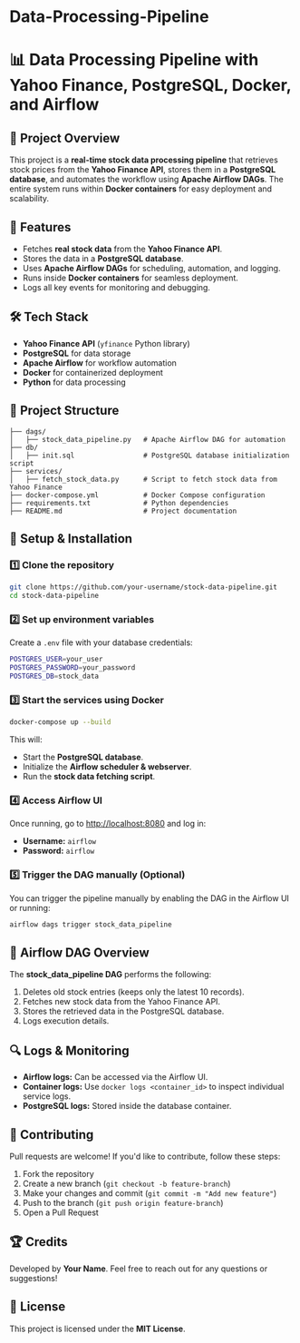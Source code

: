 # Data-Processing-Pipeline

# 📊 Data Processing Pipeline with Yahoo Finance, PostgreSQL, Docker, and Airflow

## 🚀 Project Overview
This project is a **real-time stock data processing pipeline** that retrieves stock prices from the **Yahoo Finance API**, stores them in a **PostgreSQL database**, and automates the workflow using **Apache Airflow DAGs**. The entire system runs within **Docker containers** for easy deployment and scalability.

## 📌 Features
- Fetches **real stock data** from the **Yahoo Finance API**.
- Stores the data in a **PostgreSQL database**.
- Uses **Apache Airflow DAGs** for scheduling, automation, and logging.
- Runs inside **Docker containers** for seamless deployment.
- Logs all key events for monitoring and debugging.

## 🛠️ Tech Stack
- **Yahoo Finance API** (`yfinance` Python library)
- **PostgreSQL** for data storage
- **Apache Airflow** for workflow automation
- **Docker** for containerized deployment
- **Python** for data processing

## 📂 Project Structure
```
├── dags/
│   ├── stock_data_pipeline.py   # Apache Airflow DAG for automation
├── db/
│   ├── init.sql                 # PostgreSQL database initialization script
├── services/
│   ├── fetch_stock_data.py      # Script to fetch stock data from Yahoo Finance
├── docker-compose.yml           # Docker Compose configuration
├── requirements.txt             # Python dependencies
├── README.md                    # Project documentation
```

## 🔧 Setup & Installation

### 1️⃣ Clone the repository
```sh
git clone https://github.com/your-username/stock-data-pipeline.git
cd stock-data-pipeline
```

### 2️⃣ Set up environment variables
Create a `.env` file with your database credentials:
```sh
POSTGRES_USER=your_user
POSTGRES_PASSWORD=your_password
POSTGRES_DB=stock_data
```

### 3️⃣ Start the services using Docker
```sh
docker-compose up --build
```
This will:
- Start the **PostgreSQL database**.
- Initialize the **Airflow scheduler & webserver**.
- Run the **stock data fetching script**.

### 4️⃣ Access Airflow UI
Once running, go to [http://localhost:8080](http://localhost:8080) and log in:
- **Username:** `airflow`
- **Password:** `airflow`

### 5️⃣ Trigger the DAG manually (Optional)
You can trigger the pipeline manually by enabling the DAG in the Airflow UI or running:
```sh
airflow dags trigger stock_data_pipeline
```

## 📜 Airflow DAG Overview
The **stock_data_pipeline DAG** performs the following:
1. Deletes old stock entries (keeps only the latest 10 records).
2. Fetches new stock data from the Yahoo Finance API.
3. Stores the retrieved data in the PostgreSQL database.
4. Logs execution details.

## 🔍 Logs & Monitoring
- **Airflow logs:** Can be accessed via the Airflow UI.
- **Container logs:** Use `docker logs <container_id>` to inspect individual service logs.
- **PostgreSQL logs:** Stored inside the database container.

## 🤝 Contributing
Pull requests are welcome! If you'd like to contribute, follow these steps:
1. Fork the repository
2. Create a new branch (`git checkout -b feature-branch`)
3. Make your changes and commit (`git commit -m "Add new feature"`)
4. Push to the branch (`git push origin feature-branch`)
5. Open a Pull Request

## 🏆 Credits
Developed by **Your Name**. Feel free to reach out for any questions or suggestions!

## 📜 License
This project is licensed under the **MIT License**.

